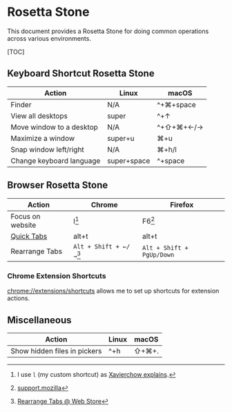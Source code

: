 # Rosetta Stone

This document provides a Rosetta Stone for doing common operations across
various environments.

[TOC]

## Keyboard Shortcut Rosetta Stone

Action                   | Linux       | macOS
------------------------ | -------     | ---------
Finder                   | N/A         | ^+⌘+space
View all desktops        | super       | ^+↑
Move window to a desktop | N/A         | ^+⇧+⌘+←/→
Maximize a window        | super+u     | ⌘+u
Snap window left/right   | N/A         | ⌘+h/l
Change keyboard language | super+space | ^+space

## Browser Rosetta Stone

Action                   | Chrome                     | Firefox
------------------------ | -------                    | ---------
Focus on website         | l[^1]                      | F6[^2]
[Quick Tabs][qt]         | alt+t                      | alt+t
Rearrange Tabs           | `Alt + Shift + ←/→`[^3]    | `Alt + Shift + PgUp/Down`

### Chrome Extension Shortcuts

[chrome://extensions/shortcuts](chrome://extensions/shortcuts) allows me to set
up shortcuts for extension actions.

## Miscellaneous

Action                       | Linux       | macOS
---------------------------- | ----------- | ---------
Show hidden files in pickers | ^+h         | ⇧+⌘+.

[^1]: I use `l` (my custom shortcut) as [Xavierchow explains](https://xavierchow.github.io/2016/03/07/vimium-leave-address-bar/).
[^2]: [support.mozilla](https://support.mozilla.org/bm/questions/1210451)
[^3]: [Rearrange Tabs @ Web Store](https://chrome.google.com/webstore/detail/ccnnhhnmpoffieppjjkhdakcoejcpbga)

[qt]: https://chrome.google.com/webstore/detail/quick-tabs/jnjfeinjfmenlddahdjdmgpbokiacbbb
